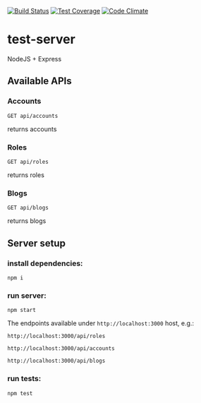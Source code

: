 [![Build Status](https://travis-ci.org/dverbovyi/test-server.svg?branch=master)](https://travis-ci.org/dverbovyi/test-server)
[![Test Coverage](https://codeclimate.com/github/dverbovyi/test-server/badges/coverage.svg)](https://codeclimate.com/github/dverbovyi/test-server/coverage)
[![Code Climate](https://codeclimate.com/github/dverbovyi/test-server/badges/gpa.svg)](https://codeclimate.com/github/dverbovyi/test-server)

# test-server
NodeJS + Express

## Available APIs

### Accounts
	GET api/accounts
returns accounts

### Roles
	GET api/roles
returns roles

### Blogs
	GET api/blogs
returns blogs

## Server setup

### install dependencies:
	npm i
### run server:
	npm start

The endpoints available under `http://localhost:3000` host, e.g.:

`http://localhost:3000/api/roles`

`http://localhost:3000/api/accounts`

`http://localhost:3000/api/blogs`

### run tests:
	npm test	


